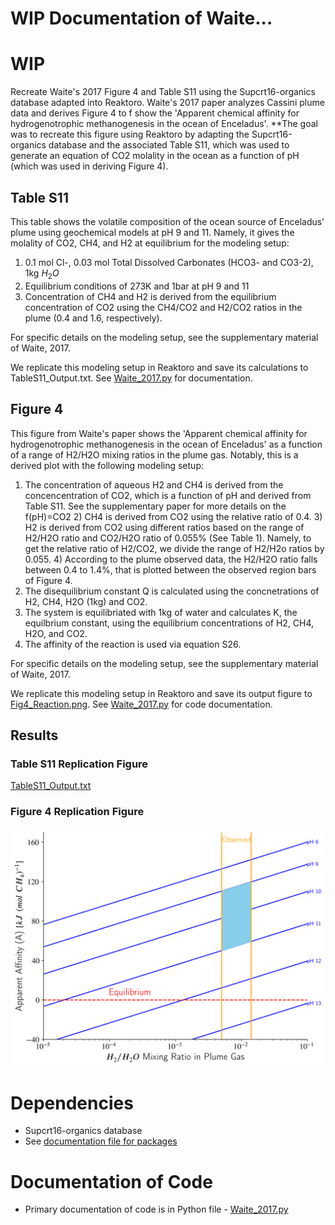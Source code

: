# WIP Documentation of Waite...

# WIP
Recreate Waite's 2017 Figure 4 and Table S11 using the Supcrt16-organics database adapted into Reaktoro.
Waite's 2017 paper analyzes Cassini plume data and derives Figure 4 to f show the 'Apparent chemical affinity for hydrogenotrophic methanogenesis in the ocean of Enceladus'.
**The goal was to recreate this figure using Reaktoro by adapting the Supcrt16-organics database and the associated Table S11, which was used to generate an equation of CO2 molality in the ocean as a function of pH (which was used in deriving Figure 4).

## Table S11
This table shows the volatile composition of the ocean source of Enceladus’ plume using geochemical models at pH 9 and 11. Namely, it gives the molality of CO2, CH4, and H2 at equilibrium for the modeling setup:
1) 0.1 mol Cl-, 0.03 mol Total Dissolved Carbonates (HCO3- and CO3-2), 1kg $H_2O$
2) Equilibrium conditions of 273K and 1bar at pH 9 and 11
3) Concentration of CH4 and H2 is derived from the equilibrium concentration of CO2 using the CH4/CO2 and H2/CO2 ratios in the plume (0.4 and 1.6, respectively).

For specific details on the modeling setup, see the supplementary material of Waite, 2017.

We replicate this modeling setup in Reaktoro and save its calculations to TableS11_Output.txt. See [Waite_2017.py](Waite_2017.py) for documentation.

## Figure 4
This figure from Waite's paper shows the 'Apparent chemical affinity for hydrogenotrophic methanogenesis in the ocean of Enceladus' as a function of a range of H2/H2O mixing ratios in the plume gas. Notably, this is a derived plot with the following modeling setup:
1) The concentration of aqueous H2 and CH4 is derived from the concencentration of CO2, which is a function of pH and derived from Table S11. See the supplementary paper for more details on the f(pH)=CO2
   2) CH4 is derived from CO2 using the relative ratio of 0.4.
   3) H2 is derived from CO2 using different ratios based on the range of H2/H2O ratio and CO2/H2O ratio of 0.055% (See Table 1). Namely, to get the relative ratio of H2/CO2, we divide the range of H2/H2o ratios by 0.055.
      4) According to the plume observed data, the H2/H2O ratio falls between 0.4 to 1.4%, that is plotted between the observed region bars of Figure 4.
5) The disequilibrium constant Q is calculated using the concnetrations of H2, CH4, H2O (1kg) and CO2.
6) The system is equilibriated with 1kg of water and calculates K, the equilbrium constant, using the equilibrium concentrations of H2, CH4, H2O, and CO2.
7) The affinity of the reaction is used via equation S26.

For specific details on the modeling setup, see the supplementary material of Waite, 2017.

We replicate this modeling setup in Reaktoro and save its output figure to [Fig4_Reaction.png](Fig4_Recreation.png). See [Waite_2017.py](Waite_2017.py) for code documentation.

## Results
### Table S11 Replication Figure
[TableS11_Output.txt](TableS11_Output.txt)
### Figure 4 Replication Figure
![Fig4_Reaction.png](Fig4_Recreation.png)

# Dependencies
- Supcrt16-organics database
- See [documentation file for packages](..\WIP.md)

# Documentation of Code
- Primary documentation of code is in Python file - [Waite_2017.py](Waite_2017.py)